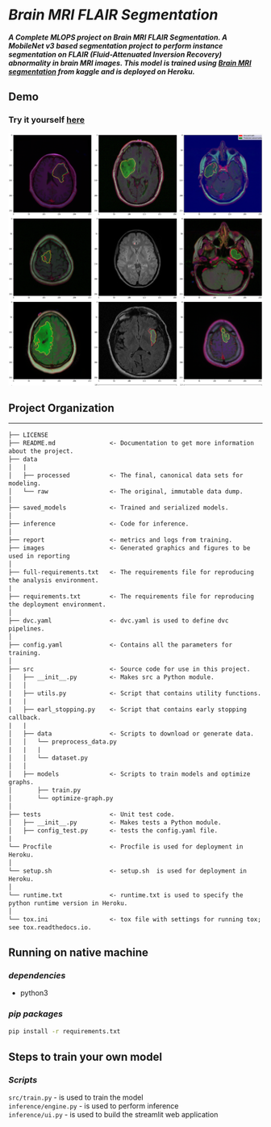 # ***Brain MRI FLAIR Segmentation*** 
***A Complete MLOPS project on Brain MRI FLAIR Segmentation. A MobileNet v3 based segmentation project to perform instance segmentation on FLAIR (Fluid-Attenuated Inversion Recovery) abnormality in brain MRI images. This model is trained using [Brain MRI segmentation](https://www.kaggle.com/mateuszbuda/lgg-mri-segmentation) from kaggle and is deployed on Heroku.***

## **Demo**
 ### Try it yourself [here](https://share.streamlit.io/koushik0901/image-captioning/ui.py)
 <p align="center"> <img src="https://github.com/Koushik0901/FLAIR-Segmentation-MLOPS/blob/master/images/predictions.png" width="700" height="500"  /> </p>

## **Project Organization**
------------

    ├── LICENSE
    ├── README.md               <- Documentation to get more information about the project.
    ├── data
    │   |
    │   ├── processed           <- The final, canonical data sets for modeling.
    │   └── raw                 <- The original, immutable data dump.
    │
    ├── saved_models            <- Trained and serialized models.
    │
    ├── inference               <- Code for inference.
    │
    ├── report                  <- metrics and logs from training.
    ├── images                  <- Generated graphics and figures to be used in reporting
    │
    ├── full-requirements.txt   <- The requirements file for reproducing the analysis environment.
    |
    ├── requirements.txt        <- The requirements file for reproducing the deployment environment.
    │
    ├── dvc.yaml                <- dvc.yaml is used to define dvc pipelines.
    │
    ├── config.yaml             <- Contains all the parameters for training.
    │
    ├── src                     <- Source code for use in this project.
    │   ├── __init__.py         <- Makes src a Python module.
    │   │
    |   ├── utils.py            <- Script that contains utility functions.
    |   |
    |   ├── earl_stopping.py    <- Script that contains early stopping callback.
    |   |
    │   ├── data                <- Scripts to download or generate data.
    │   │   └── preprocess_data.py
    |   |   |
    │   │   └── dataset.py
    │   │
    │   ├── models              <- Scripts to train models and optimize graphs.
    │       ├── train.py
    │       └── optimize-graph.py
    │
    ├── tests                   <- Unit test code.
    │   ├── __init__.py         <- Makes tests a Python module.
    │   ├── config_test.py      <- tests the config.yaml file.
    |
    └── Procfile                <- Procfile is used for deployment in Heroku.
    │
    └── setup.sh                <- setup.sh  is used for deployment in Heroku.
    │
    └── runtime.txt             <- runtime.txt is used to specify the python runtime version in Heroku.
    │
    └── tox.ini                 <- tox file with settings for running tox; see tox.readthedocs.io.
## **Running on native machine**
### *dependencies*
* python3
### *pip packages*
```bash
pip install -r requirements.txt
```
## **Steps to train your own model**
 ### *Scripts*
 `src/train.py` - is used to train the model \
 `inference/engine.py` - is used to perform inference \
 `inference/ui.py` - is used to build the streamlit web application
